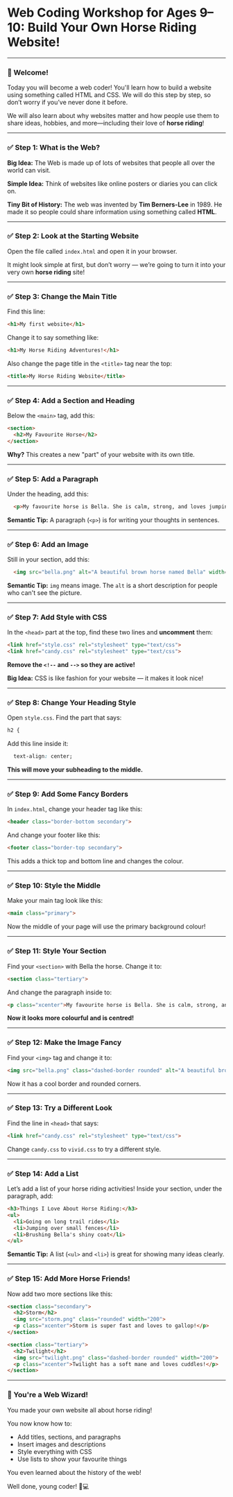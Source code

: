 # Web Coding Workshop for Ages 9–10: Build Your Own Horse Riding Website!

---

### 🐴 Welcome!
Today you will become a web coder! You'll learn how to build a website using something called HTML and CSS.
We will do this step by step, so don’t worry if you’ve never done it before.

We will also learn about why websites matter and how people use them to share ideas, hobbies, and more—including their love of **horse riding**!

---

### ✅ Step 1: What is the Web?
**Big Idea:** The Web is made up of lots of websites that people all over the world can visit.

**Simple Idea:** Think of websites like online posters or diaries you can click on.

**Tiny Bit of History:**
The web was invented by **Tim Berners-Lee** in 1989. He made it so people could share information using something called **HTML**.

---

### ✅ Step 2: Look at the Starting Website
Open the file called `index.html` and open it in your browser.

It might look simple at first, but don’t worry — we’re going to turn it into your very own **horse riding** site!

---

### ✅ Step 3: Change the Main Title
Find this line:
```html
<h1>My first website</h1>
```
Change it to say something like:
```html
<h1>My Horse Riding Adventures!</h1>
```

Also change the page title in the `<title>` tag near the top:
```html
<title>My Horse Riding Website</title>
```

---

### ✅ Step 4: Add a Section and Heading
Below the `<main>` tag, add this:
```html
<section>
  <h2>My Favourite Horse</h2>
</section>
```

**Why?**
This creates a new "part" of your website with its own title.

---

### ✅ Step 5: Add a Paragraph
Under the heading, add this:
```html
  <p>My favourite horse is Bella. She is calm, strong, and loves jumping over fences!</p>
```

**Semantic Tip:** A paragraph (`<p>`) is for writing your thoughts in sentences.

---

### ✅ Step 6: Add an Image
Still in your section, add this:
```html
  <img src="bella.png" alt="A beautiful brown horse named Bella" width="200">
```

**Semantic Tip:** `img` means image. The `alt` is a short description for people who can't see the picture.

---

### ✅ Step 7: Add Style with CSS
In the `<head>` part at the top, find these two lines and **uncomment** them:
```html
<link href="style.css" rel="stylesheet" type="text/css">
<link href="candy.css" rel="stylesheet" type="text/css">
```
**Remove the `<!--` and `-->` so they are active!**

**Big Idea:** CSS is like fashion for your website — it makes it look nice!

---

### ✅ Step 8: Change Your Heading Style
Open `style.css`. Find the part that says:
```css
h2 {
```
Add this line inside it:
```css
  text-align: center;
```
**This will move your subheading to the middle.**

---

### ✅ Step 9: Add Some Fancy Borders
In `index.html`, change your header tag like this:
```html
<header class="border-bottom secondary">
```
And change your footer like this:
```html
<footer class="border-top secondary">
```
This adds a thick top and bottom line and changes the colour.

---

### ✅ Step 10: Style the Middle
Make your main tag look like this:
```html
<main class="primary">
```
Now the middle of your page will use the primary background colour!

---

### ✅ Step 11: Style Your Section
Find your `<section>` with Bella the horse. Change it to:
```html
<section class="tertiary">
```
And change the paragraph inside to:
```html
<p class="xcenter">My favourite horse is Bella. She is calm, strong, and loves jumping over fences!</p>
```

**Now it looks more colourful and is centred!**

---

### ✅ Step 12: Make the Image Fancy
Find your `<img>` tag and change it to:
```html
<img src="bella.png" class="dashed-border rounded" alt="A beautiful brown horse named Bella" width="200">
```
Now it has a cool border and rounded corners.

---

### ✅ Step 13: Try a Different Look
Find the line in `<head>` that says:
```html
<link href="candy.css" rel="stylesheet" type="text/css">
```
Change `candy.css` to `vivid.css` to try a different style.

---

### ✅ Step 14: Add a List
Let’s add a list of your horse riding activities!
Inside your section, under the paragraph, add:
```html
<h3>Things I Love About Horse Riding:</h3>
<ul>
  <li>Going on long trail rides</li>
  <li>Jumping over small fences</li>
  <li>Brushing Bella's shiny coat</li>
</ul>
```

**Semantic Tip:** A list (`<ul>` and `<li>`) is great for showing many ideas clearly.

---

### ✅ Step 15: Add More Horse Friends!
Now add two more sections like this:

```html
<section class="secondary">
  <h2>Storm</h2>
  <img src="storm.png" class="rounded" width="200">
  <p class="xcenter">Storm is super fast and loves to gallop!</p>
</section>

<section class="tertiary">
  <h2>Twilight</h2>
  <img src="twilight.png" class="dashed-border rounded" width="200">
  <p class="xcenter">Twilight has a soft mane and loves cuddles!</p>
</section>
```

---

### 🏇 You're a Web Wizard!
You made your own website all about horse riding!

You now know how to:
- Add titles, sections, and paragraphs
- Insert images and descriptions
- Style everything with CSS
- Use lists to show your favourite things

You even learned about the history of the web!

Well done, young coder! 🐎💻
